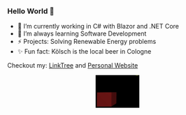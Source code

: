 ### Hello World 👋
- 🔭 I’m currently working in C# with Blazor and .NET Core
- 🌱 I’m always learning Software Development
- ⚡ Projects: Solving Renewable Energy problems
- ✨ Fun fact: Kölsch is the local beer in Cologne

Checkout my: [LinkTree](https://linktr.ee/ianharcourtsmith) and [Personal Website](https://ianharcourtsmith.com/)

<p align="center">
<a href="https://ianharcourtsmith.com/space-marbles/"><img src="./assets/cropped-space-marbles-logo.jpg" alt="IHS Logo" width="100"></a>
</p>
<!--
**IanEarnest/IanEarnest** is a ✨ _special_ ✨ repository because its `README.md` (this file) appears on your GitHub profile.

Here are some ideas to get you started:


- 👯 I’m looking to collaborate on ...
- 🤔 I’m looking for help with ...
- 💬 Ask me about ...
- 📫 How to reach me: ...
- 😄 Pronouns: ...

-->
